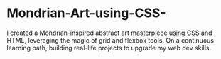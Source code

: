 # Mondrian-Art-using-CSS-

I created a Mondrian-inspired abstract art masterpiece using CSS and HTML, leveraging the magic of grid and flexbox tools.  On a continuous learning path, building real-life projects to upgrade my web dev skills.
